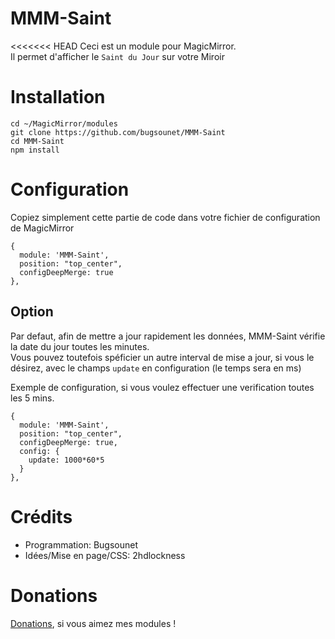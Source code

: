 # MMM-Saint

<<<<<<< HEAD
Ceci est un module pour MagicMirror.<br>
Il permet d'afficher le `Saint du Jour` sur votre Miroir

# Installation

```
cd ~/MagicMirror/modules
git clone https://github.com/bugsounet/MMM-Saint
cd MMM-Saint
npm install
```

# Configuration

Copiez simplement cette partie de code dans votre fichier de configuration de MagicMirror

```
{
  module: 'MMM-Saint',
  position: "top_center",
  configDeepMerge: true
},
```

## Option

Par defaut, afin de mettre a jour rapidement les données, MMM-Saint vérifie la date du jour toutes les minutes.<br>
Vous pouvez toutefois spéficier un autre interval de mise a jour, si vous le désirez, avec le champs `update` en configuration (le temps sera en ms)

Exemple de configuration, si vous voulez effectuer une verification toutes les 5 mins.

```
{
  module: 'MMM-Saint',
  position: "top_center",
  configDeepMerge: true,
  config: {
    update: 1000*60*5
  }
},
```

# Crédits
  * Programmation: Bugsounet
  * Idées/Mise en page/CSS: 2hdlockness

# Donations
[Donations](https://www.paypal.com/cgi-bin/webscr?cmd=_s-xclick&hosted_button_id=TTHRH94Y4KL36&source=url), si vous aimez mes modules !

